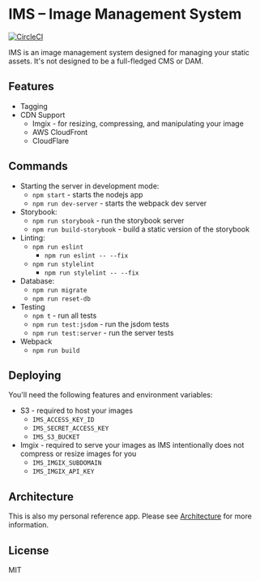 # IMS – Image Management System

[![CircleCI](https://circleci.com/gh/jonathanong/ims/tree/master.svg?style=svg&circle-token=e671a5694822728e67dc35852856d4705d6195c6)](https://circleci.com/gh/jonathanong/ims/tree/master)

IMS is an image management system designed for managing your static assets. It's not designed to be a full-fledged CMS or DAM.

## Features

- Tagging
- CDN Support
  - Imgix - for resizing, compressing, and manipulating your image
  - AWS CloudFront
  - CloudFlare

## Commands

- Starting the server in development mode:
  - `npm start` - starts the nodejs app
  - `npm run dev-server` - starts the webpack dev server
- Storybook:
  - `npm run storybook` - run the storybook server
  - `npm run build-storybook` - build a static version of the storybook
- Linting:
  - `npm run eslint`
    - `npm run eslint -- --fix`
  - `npm run stylelint`
    - `npm run stylelint -- --fix`
- Database:
  - `npm run migrate`
  - `npm run reset-db`
- Testing
  - `npm t` - run all tests
  - `npm run test:jsdom` - run the jsdom tests
  - `npm run test:server` - run the server tests
- Webpack
  - `npm run build`

## Deploying

You'll need the following features and environment variables:

- S3 - required to host your images
  - `IMS_ACCESS_KEY_ID`
  - `IMS_SECRET_ACCESS_KEY`
  - `IMS_S3_BUCKET`
- Imgix - required to serve your images as IMS intentionally does not compress or resize images for you
  - `IMS_IMGIX_SUBDOMAIN`
  - `IMS_IMGIX_API_KEY`

## Architecture

This is also my personal reference app.
Please see [Architecture](ARCHITECTURE.md) for more information.

## License

MIT
